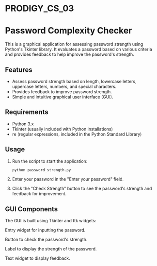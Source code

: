 # PRODIGY_CS_03
# Password Complexity Checker

This is a graphical application for assessing password strength using Python's Tkinter library. It evaluates a password based on various criteria and provides feedback to help improve the password's strength.

## Features

- Assess password strength based on length, lowercase letters, uppercase letters, numbers, and special characters.
- Provides feedback to improve password strength.
- Simple and intuitive graphical user interface (GUI).

## Requirements

- Python 3.x
- Tkinter (usually included with Python installations)
- re (regular expressions, included in the Python Standard Library)

## Usage

1. Run the script to start the application:

    ```bash
    python password_strength.py
    ```

2. Enter your password in the "Enter your password" field.
3. Click the "Check Strength" button to see the password's strength and feedback for improvement.

## GUI Components
The GUI is built using Tkinter and ttk widgets:

Entry widget for inputting the password.

Button to check the password's strength.

Label to display the strength of the password.

Text widget to display feedback.
